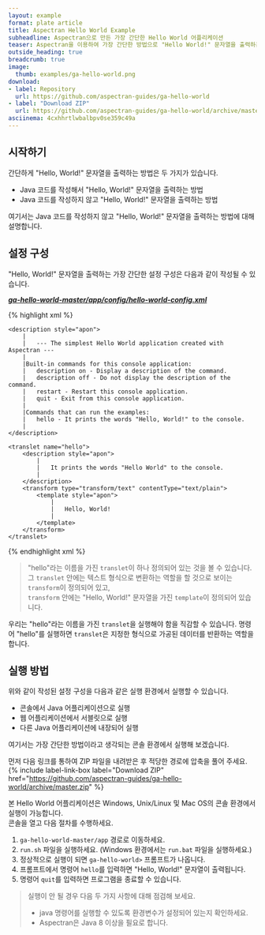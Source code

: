 ```yaml
---
layout: example
format: plate article
title: Aspectran Hello World Example
subheadline: Aspectran으로 만든 가장 간단한 Hello World 어플리케이션
teaser: Aspectran을 이용하여 가장 간단한 방법으로 "Hello World!" 문자열을 출력하는 어플리케이션을 만들어 봅니다.
outside_heading: true
breadcrumb: true
image:
  thumb: examples/ga-hello-world.png
download:
- label: Repository
  url: https://github.com/aspectran-guides/ga-hello-world
- label: "Download ZIP"
  url: https://github.com/aspectran-guides/ga-hello-world/archive/master.zip
asciinema: 4cxhhrtlwbalbpv0se359c49a
---
```


## 시작하기

간단하게 "Hello, World!" 문자열을 출력하는 방법은 두 가지가 있습니다.

* Java 코드를 작성해서 "Hello, World!" 문자열을 출력하는 방법
* Java 코드를 작성하지 않고 "Hello, World!" 문자열을 출력하는 방법

여기서는 Java 코드를 작성하지 않고 "Hello, World!" 문자열을 출력하는 방법에 대해 설명합니다.

## 설정 구성

"Hello, World!" 문자열을 출력하는 가장 간단한 설정 구성은 다음과 같이 작성될 수 있습니다.   

[***ga-hello-world-master/app/config/hello-world-config.xml***](https://github.com/aspectran-guides/ga-hello-world/blob/master/app/config/hello-world-config.xml)

{% highlight xml %}
<?xml version="1.0" encoding="utf-8"?>
<!DOCTYPE aspectran PUBLIC "-//ASPECTRAN//DTD Aspectran Configuration 4.0//EN"
                           "http://aspectran.github.io/dtd/aspectran-4.dtd">

<aspectran>

    <description style="apon">
        |
        |   --- The simplest Hello World application created with Aspectran ---
        |
        |Built-in commands for this console application:
        |   description on - Display a description of the command.
        |   description off - Do not display the description of the command.
        |   restart - Restart this console application.
        |   quit - Exit from this console application.
        |
        |Commands that can run the examples:
        |   hello - It prints the words "Hello, World!" to the console.
        |
    </description>

    <translet name="hello">
        <description style="apon">
            |
            |   It prints the words "Hello World" to the console.
            |
        </description>
        <transform type="transform/text" contentType="text/plain">
            <template style="apon">
                |
                |   Hello, World!
                |
            </template>
        </transform>
    </translet>

</aspectran>
{% endhighlight xml %}

> "hello"라는 이름을 가진 `translet`이 하나 정의되어 있는 것을 볼 수 있습니다.  
> 그 `translet` 안에는 텍스트 형식으로 변환하는 역할을 할 것으로 보이는 `transform`이 정의되어 있고,  
> `transform` 안에는 "Hello, World!" 문자열을 가진 `template`이 정의되어 있습니다.

우리는 "hello"라는 이름을 가진 `translet`을 실행해야 함을 직감할 수 있습니다.
명령어 "hello"를 실행하면 `translet`은 지정한 형식으로 가공된 데이터를 반환하는 역할을 합니다.

## 실행 방법

위와 같이 작성된 설정 구성을 다음과 같은 실행 환경에서 실행할 수 있습니다.

* 콘솔에서 Java 어플리케이션으로 실행
* 웹 어플리케이션에서 서블릿으로 실행
* 다른 Java 어플리케이션에 내장되어 실행

여기서는 가장 간단한 방법이라고 생각되는 콘솔 환경에서 실행해 보겠습니다.

먼저 다음 링크를 통하여 ZIP 파일을 내려받은 후 적당한 경로에 압축을 풀어 주세요.
{% include label-link-box label="Download ZIP" href="https://github.com/aspectran-guides/ga-hello-world/archive/master.zip" %}

본 Hello World 어플리케이션은 Windows, Unix/Linux 및 Mac OS의 콘솔 환경에서 실행이 가능합니다.  
콘솔을 열고 다음 절차를 수행하세요.

1. `ga-hello-world-master/app` 경로로 이동하세요.
2. `run.sh` 파일을 실행하세요. (Windows 환경에서는 `run.bat` 파일을 실행하세요.)
3. 정상적으로 실행이 되면 `ga-hello-world>` 프롬프트가 나옵니다.
4. 프롬프트에서 명령어 `hello`를 입력하면 "Hello, World!" 문자열이 출력됩니다.
5. 명령어 `quit`를 입력하면 프로그램을 종료할 수 있습니다.

> 실행이 안 될 경우 다음 두 가지 사항에 대해 점검해 보세요.  
> - java 명령어를 실행할 수 있도록 환경변수가 설정되어 있는지 확인하세요.  
> - Aspectran은 Java 8 이상을 필요로 합니다.
